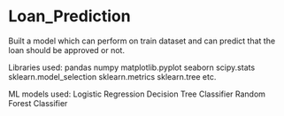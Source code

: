 # Loan_Prediction

Built a model which can perform on train dataset and can predict that the loan should be approved or not.


Libraries used:
pandas
numpy
matplotlib.pyplot
seaborn
scipy.stats
sklearn.model_selection
sklearn.metrics
sklearn.tree etc.

ML models used:
Logistic Regression
Decision Tree Classifier
Random Forest Classifier
